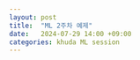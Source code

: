 ```yaml
---
layout: post
title:  "ML 2주차 예제"
date:   2024-07-29 14:00 +09:00
categories: khuda ML session
---
```


